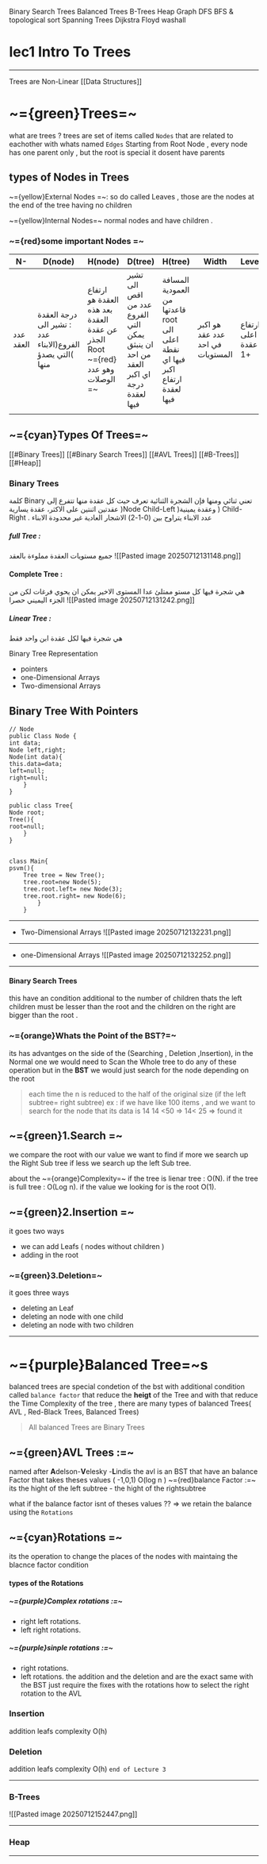 
Binary Search Trees
Balanced Trees
B-Trees
Heap
Graph
DFS BFS & topological sort
Spanning Trees
Dijkstra 
Floyd washall



# lec1 Intro To Trees 
---

Trees are Non-Linear [[Data Structures]]

# ~={green}Trees=~

what are trees ?
trees are set of items called `Nodes` that are related to eachother with whats named `Edges`
Starting from Root Node , every node has one parent only , but the root is special it dosent have parents 

## types of Nodes in Trees

~={yellow}External Nodes =~: so do called Leaves , those are the nodes at the end of the tree having no children 

~={yellow}Internal Nodes=~ normal nodes and have children .

### ~={red}some important Nodes =~

| N-        | D(node)                                                   | H(node)                                                                          | D(tree)                                                                                | H(tree)                                                                       | Width                            | Level               |
| --------- | --------------------------------------------------------- | -------------------------------------------------------------------------------- | -------------------------------------------------------------------------------------- | ----------------------------------------------------------------------------- | -------------------------------- | ------------------- |
| عدد العقد | درجة العقدة : تشير الى عدد الفروع(الابناء )التي يصدؤ منها | ارتفاع العقدة هو بعد هذه العقدة عن عقدة الجذر Root <br>~={red}وهو عدد الوصلات =~ | تشير الى اقص عدد من الفروع التي يمكن ان ينبثق من احد العقد <br>اي اكبر درجة لعقدة فيها | المسافة العمودية من قاعدتها root الى اعلى نقطة فيها اي اكبر ارتفاع لعقدة فيها | هو اكبر عدد عقد في احد المستويات | ارتفاع اعلى عقدة +1 |
|           |                                                           |                                                                                  |                                                                                        |                                                                               |                                  |                     |

## ~={cyan}Types Of Trees=~

[[#Binary Trees]]
[[#Binary Search Trees]]
[[#AVL Trees]] 
[[#B-Trees]]
[[#Heap]]


### Binary Trees 
كلمة Binary تعني ثنائي ومنها فإن الشجرة الثنائية تعرف حيث كل عقدة منها تتفرع إلى عقدتين اثنتين على الاكثر، عقدة يسارية )Node Child-Left )وعقدة يمينية ) Child-Right .
عدد الابناء يتراوح بين (0-1-2)
الاشجار العادية غير محدودة الابناء
##### full Tree :
جميع مستويات العقدة مملوءة بالعقد
![[Pasted image 20250712131148.png]]

#### Complete Tree :
هي شجرة فيها كل مستو ممتلئ عدا المستوى الاخير يمكن ان يحوي فرغات لكن من الجزء اليميني حصرا
![[Pasted image 20250712131242.png]]

##### Linear Tree :
هي شجرة فيها لكل عقدة ابن واحد فقط

Binary Tree Representation 

- pointers 
- one-Dimensional Arrays
- Two-dimensional Arrays 
## Binary Tree With Pointers 
```
// Node 
public Class Node {
int data;
Node left,right;
Node(int data){
this.data=data;
left=null;
right=null;
	}
}

public class Tree{
Node root;
Tree(){
root=null;
	}
}


class Main{
psvm(){
	Tree tree = New Tree();
	tree.root=new Node(5);
	tree.root.left= new Node(3);
	tree.root.right= new Node(6);
		}
	}
```
-----

- Two-Dimensional Arrays
![[Pasted image 20250712132231.png]]

----

- one-Dimensional Arrays
![[Pasted image 20250712132252.png]]


---
#### Binary Search Trees
this have an condition additional to the number of children thats the left children must be lesser than the root and the children on the right are bigger than the root .

### ~={orange}Whats the Point of the BST?=~
its has advantges on the side of the (Searching , Deletion ,Insertion), 
in the Normal one we would need to Scan the Whole tree to do any of these operation 
but in the **BST** we would just search for the node depending on the root 

> each time the n is reduced to the half of the original size (if the left subtree= right subtree)
> ex : if we have like 100 items , and we want to search for the node that its data is 14
> 14 <50 => 14< 25 => found it  

## ~={green}1.Search =~
we compare the root with our value we want to find 
if more we search up the Right Sub tree 
if less we search up the left Sub tree.

about the ~={orange}Complexity=~
if the tree is lienar tree : O(N).
if the tree is full tree : O(Log n).
if the value we looking for is the root O(1).

## ~={green}2.Insertion =~
it goes two ways 
- we can add Leafs ( nodes without children )
- adding in the root 

### ~={green}3.Deletion=~
it goes three ways 
- deleting an Leaf
- deleting an node with one child 
- deleting an node with two children
---
# ~={purple}Balanced Tree=~s
balanced trees are special condetion of the bst with additional condition called `balance factor` that reduce the **heigt** of the Tree and with that reduce the Time Complexity of the tree , there are many types of balanced Trees( AVL , Red-Black Trees, Balanced Trees)
>All balanced Trees are Binary Trees

## ~={green}AVL Trees :=~
named after **A**delson-**V**elesky -**L**indis
the avl is an BST that have an balance Factor that takes theses values ( -1,0,1)
O(log n )
~={red}balance Factor :=~
its the hight of the left subtree - the hight of the rightsubtree

what if the balance factor isnt of theses values ??
=> we retain the balance using the `Rotations`

## ~={cyan}Rotations =~
its the operation to change the places of the nodes with maintaing the blacnce factor condition 
#### types of the Rotations 
##### ~={purple}Complex rotations :=~
- right left rotations.
- left right rotations.
##### ~={purple}sinple rotations :=~
- right rotations.
- left rotations.
the addition and the deletion and are the exact same with the BST just require the fixes with the rotations 
  how to select the right rotation to the AVL 
### Insertion 
addition leafs complexity O(h) 
### Deletion
addition leafs complexity O(h)
`end of Lecture 3`


---
### B-Trees 
![[Pasted image 20250712152447.png]]


---

### Heap 

---